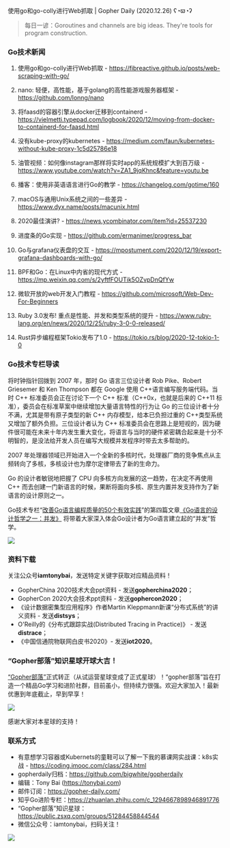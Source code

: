 使用go和go-colly进行Web抓取 | Gopher Daily (2020.12.26) ʕ◔ϖ◔ʔ

>每日一谚：Goroutines and channels are big ideas. They're tools for program construction.

### Go技术新闻

1. 使用go和go-colly进行Web抓取 - https://fibreactive.github.io/posts/web-scraping-with-go/
2. nano: 轻便，高性能，基于golang的高性能游戏服务器框架 - https://github.com/lonng/nano
3. 将faasd的容器引擎从docker迁移到containerd - https://vielmetti.typepad.com/logbook/2020/12/moving-from-docker-to-containerd-for-faasd.html
4. 没有kube-proxy的kubernetes - https://medium.com/faun/kubernetes-without-kube-proxy-1c5d25786e18
5. 油管视频：如何像instagram那样将实时app的系统规模扩大到百万级 - https://www.youtube.com/watch?v=ZA1_9jqKhnc&feature=youtu.be
6. 播客：使用非英语语言进行Go的教学 - https://changelog.com/gotime/160
7. macOS与通用Unix系统之间的一些差异 -  https://www.dyx.name/posts/macunix.html
8. 2020最佳演讲? - https://news.ycombinator.com/item?id=25537230
9. 进度条的Go实现 - https://github.com/ermanimer/progress_bar
10. Go与grafana仪表盘的交互 - https://mpostument.com/2020/12/19/export-grafana-dashboards-with-go/
11. BPF和Go：在Linux中内省的现代方式 - https://mp.weixin.qq.com/s/2yftfFOUTik5OZvpDnQfYw

12. 微软开放的web开发入门教程 - https://github.com/microsoft/Web-Dev-For-Beginners
13. Ruby 3.0发布! 重点是性能、并发和类型系统的提升 - https://www.ruby-lang.org/en/news/2020/12/25/ruby-3-0-0-released/
14. Rust异步编程框架Tokio发布了1.0 - https://tokio.rs/blog/2020-12-tokio-1-0

### Go技术专栏导读

将时钟指针回拨到 2007 年，那时 Go 语言三位设计者 Rob Pike、Robert Griesemer 和 Ken Thompson 都在 Google 使用 C++语言编写服务端代码。当时 C++ 标准委员会正在讨论下一个 C++ 标准（C++0x，也就是后来的 C++11 标准），委员会在标准草案中继续增加大量语言特性的行为让 Go 的三位设计者十分不满，尤其是带有原子类型的新 C++ 内存模型，给本已负担过重的 C++类型系统又增加了额外负担。三位设计者认为 C++ 标准委员会在思路上是短视的，因为硬件很可能在未来十年内发生重大变化，将语言与当时的硬件紧密耦合起来是十分不明智的，是没法给开发人员在编写大规模并发程序时带去太多帮助的。

2007 年处理器领域已开始进入一个全新的多核时代，处理器厂商的竞争焦点从主频转向了多核，多核设计也为摩尔定律带去了新的生命力。

Go 的设计者敏锐地把握了 CPU 向多核方向发展的这一趋势，在决定不再使用 C++ 而去创建一门新语言的时候，果断将面向多核、原生内置并发支持作为了新语言的设计原则之一。


Go技术专栏“[改善Go语⾔编程质量的50个有效实践](https://www.imooc.com/read/87)”的第四篇文章[《Go语言的设计哲学之一：并发》](https://www.imooc.com/read/87/article/2340) 将带着大家深入体会Go设计者为Go语言建立起的“并发”哲学。

![](http://image.tonybai.com/img/202011/go-column-pgo-with-qr-and-text.png)

### 资料下载

关注公众号**iamtonybai**，发送特定关键字获取对应精品资料！

* GopherChina 2020技术大会ppt资料 - 发送**gopherchina2020**；
* GopherCon 2020大会技术ppt资料 - 发送**gophercon2020**；
* 《设计数据密集型应用程序》作者Martin Kleppmann新课“分布式系统”的讲义资料 - 发送**distsys**；
* O'Reilly的《分布式跟踪实战(Distributed Tracing in Practice)》 - 发送**distrace**；
* 《中国信通院物联网白皮书2020》- 发送**iot2020**。

### “Gopher部落”知识星球开球大吉！

[“Gopher部落”](https://public.zsxq.com/groups/51284458844544)正式转正（从试运营星球变成了正式星球）！“gopher部落”旨在打造一个精品Go学习和进阶社群，目前虽小，但持续力很强。欢迎大家加入！最新优惠到年底截止，早到早享！

![](http://image.tonybai.com/img/202011/gopher-tribe-zsxq.png)

感谢大家对本星球的支持！

### 联系方式

* 有意想学习容器或Kubernets的童鞋可以了解一下我的慕课网实战课：k8s实战 - https://coding.imooc.com/class/284.html
* gopherdaily归档：https://github.com/bigwhite/gopherdaily
* 编辑：Tony Bai (https://tonybai.com)
* 邮件订阅：https://gopher-daily.com/
* 知乎Go进阶专栏：https://zhuanlan.zhihu.com/c_1294667898946891776
* “Gopher部落”知识星球：https://public.zsxq.com/groups/51284458844544
* 微信公众号：iamtonybai，扫码关注！

![](http://image.tonybai.com/img/202011/qrcode_for_iamtonybai.jpg)
